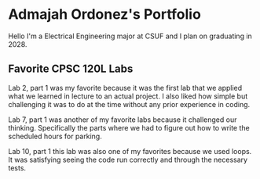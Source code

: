 
# Admajah Ordonez's Portfolio 

Hello I'm a Electrical Engineering major at CSUF and I plan on graduating in 2028.

## Favorite CPSC 120L Labs

Lab 2, part 1 was my favorite because it was the first lab that we applied what we learned in lecture to an actual project. I also liked how simple but challenging it was to do at the time without any prior experience in coding.

Lab 7, part 1 was another of my favorite labs because it challenged our thinking. Specifically the parts where we had to figure out how to write the scheduled hours for parking. 

Lab 10, part 1 this lab was also one of my favorites because we used loops. It was satisfying seeing the code run correctly and through the necessary tests. 
